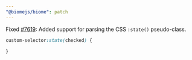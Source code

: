 ```yaml
---
"@biomejs/biome": patch
---
```


Fixed [#7619](https://github.com/biomejs/biome/issues/7619): Added support for parsing the CSS `:state()` pseudo-class.

```css
custom-selector:state(checked) {

}
```
